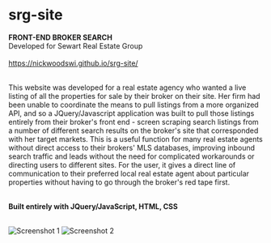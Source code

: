 # srg-site

<b>FRONT-END BROKER SEARCH</b><br>
Developed for Sewart Real Estate Group<br>
<br>
https://nickwoodswi.github.io/srg-site/<br>
<br>

This website was developed for a real estate agency who wanted a live listing of all the properties for sale by their broker on their site. Her firm had been unable to coordinate the means to pull listings from a more organized API, and so a JQuery/Javascript application was built to pull those listings entirely from their broker's front end - screen scraping search listings from a number of different search results on the broker's site that corresponded with her target markets. This is a useful function for many real estate agents without direct access to their brokers' MLS databases, improving inbound search traffic and leads without the need for complicated workarounds or directing users to different sites. For the user, it gives a direct line of communication to their preferred local real estate agent about particular properties without having to go through the broker's red tape first.<br><br>

<b>Built entirely with JQuery/JavaScript, HTML, CSS</b><br>
<br>

![Screenshot 1](https://nickwoodswi.github.io/srg-site/srg-photos/Screencap1.PNG)
![Screenshot 2](https://nickwoodswi.github.io/srg-site/srg-photos/Screencap2.PNG)




